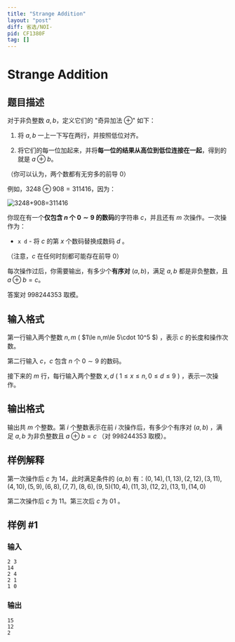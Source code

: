 ```yaml
---
title: "Strange Addition"
layout: "post"
diff: 省选/NOI-
pid: CF1380F
tag: []
---
```


# Strange Addition

## 题目描述

对于非负整数 $a,b$，定义它们的 "奇异加法 $\oplus$" 如下：   
   
1. 将 $a,b$ 一上一下写在两行，并按照低位对齐。   
2. 将它们的每一位加起来，并将**每一位的结果从高位到低位连接在一起**，得到的就是 $a\oplus b$。   
   
（你可以认为，两个数都有无穷多的前导 0）   
   
例如，$3248\oplus 908=311416$，因为：   
   
![3248+908=311416](https://cdn.luogu.com.cn/upload/vjudge_pic/CF1380F/a527f267dad59d6e6b988913627229dffe969f7d.png)   
   
你现在有一个**仅包含 $n$ 个 $0\sim 9$ 的数码**的字符串 $c$，并且还有 $m$ 次操作。一次操作为：  
   
- ```x d``` - 将 $c$ 的第 $x$ 个数码替换成数码 $d$ 。   
   
（注意，$c$ 在任何时刻都可能存在前导 0）   
   
每次操作过后，你需要输出，有多少个**有序对** $(a,b)$，满足 $a,b$ 都是非负整数，且 $a\oplus b=c$。     
   
答案对 $998244353$ 取模。

## 输入格式

第一行输入两个整数 $n,m$ ( $1\le n,m\le 5\cdot 10^5 $) ，表示 $c$ 的长度和操作次数。   
   
第二行输入 $c$，$c$ 包含 $n$ 个 $0\sim 9$ 的数码。   
   
接下来的 $m$ 行，每行输入两个整数 $x,d$ ( $1\le x\le n,0\le d\le 9$ ) ，表示一次操作。

## 输出格式

输出共 $m$ 个整数。第 $i$ 个整数表示在前 $i$ 次操作后，有多少个有序对 $(a,b)$ ，满足 $a,b$ 为非负整数且 $a\oplus b=c$ （对 $998244353$ 取模）。   
   
## 样例解释
第一次操作后 $c$ 为 $14$，此时满足条件的 $(a,b)$ 有：$(0,14),(1, 13),(2, 12),(3, 11),(4, 10),(5, 9),(6, 8),(7, 7),(8, 6),(9, 5)(10, 4),(11, 3),(12, 2),(13, 1),(14, 0)$    
   
第二次操作后 $c$ 为 $11$。第三次后 $c$ 为 $01$ 。

## 样例 #1

### 输入

```
2 3
14
2 4
2 1
1 0
```

### 输出

```
15
12
2
```

